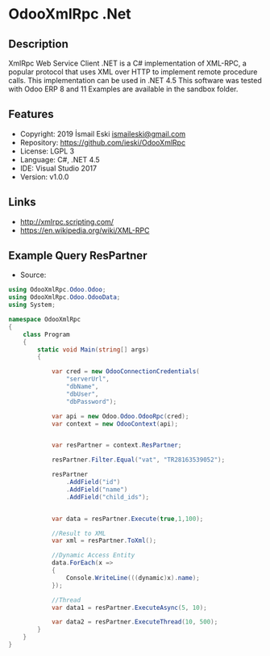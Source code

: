 OdooXmlRpc .Net
================

Description
-----------
XmlRpc Web Service Client .NET is a C# implementation of XML-RPC, a popular
protocol that uses XML over HTTP to implement remote procedure calls.
This implementation can be used in .NET 4.5
This software was tested with Odoo ERP 8 and 11
Examples are available in the sandbox folder.


Features
--------
- Copyright: 2019 İsmail Eski <ismaileski@gmail.com>
- Repository: https://github.com/ieski/OdooXmlRpc
- License: LGPL 3
- Language: C#, .NET 4.5
- IDE: Visual Studio 2017
- Version: v1.0.0


Links
-----
- http://xmlrpc.scripting.com/
- https://en.wikipedia.org/wiki/XML-RPC


Example Query ResPartner
--------------------------------
- Source:

```cs
using OdooXmlRpc.Odoo.Odoo;
using OdooXmlRpc.Odoo.OdooData;
using System;

namespace OdooXmlRpc
{
    class Program
    {
        static void Main(string[] args)
        {

            var cred = new OdooConnectionCredentials(
                "serverUrl",
                "dbName",
                "dbUser",
                "dbPassword");

            var api = new Odoo.Odoo.OdooRpc(cred);
            var context = new OdooContext(api);


            var resPartner = context.ResPartner;

            resPartner.Filter.Equal("vat", "TR28163539052");

            resPartner
                .AddField("id")
                .AddField("name")
                .AddField("child_ids");


            var data = resPartner.Execute(true,1,100);

            //Result to XML
            var xml = resPartner.ToXml();

            //Dynamic Access Entity
            data.ForEach(x =>
            {
                Console.WriteLine(((dynamic)x).name);
            });

            //Thread
            var data1 = resPartner.ExecuteAsync(5, 10);

            var data2 = resPartner.ExecuteThread(10, 500);
        }
    }
}

```


